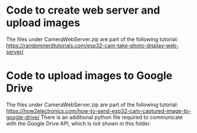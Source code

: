 # Code to create web server and upload images
The files under CameraWebServer.zip are part of the following tutorial: https://randomnerdtutorials.com/esp32-cam-take-photo-display-web-server/ 

# Code to upload images to Google Drive
The files under CameraWebServer.zip are part of the following tutorial: https://how2electronics.com/how-to-send-esp32-cam-captured-image-to-google-drive/
There is an additional python file required to communicate with the Google Drive API, which is not shown in this folder.
